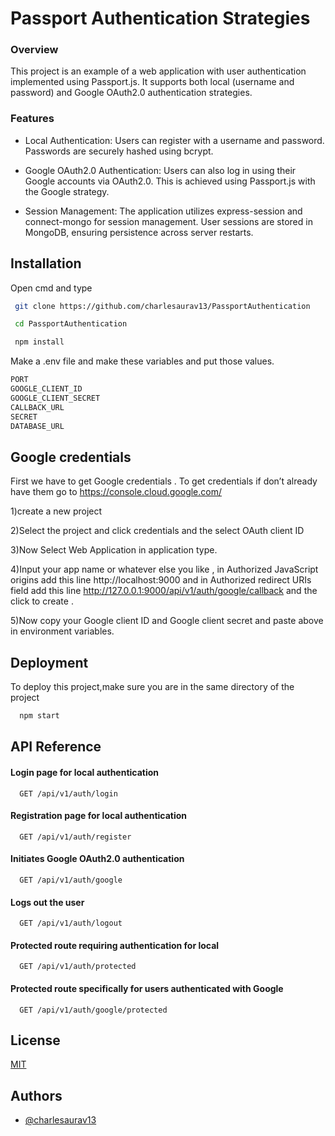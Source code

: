 
# Passport Authentication Strategies





### Overview
This project is an example of a web application with user authentication implemented using Passport.js. It supports both local (username and password) and Google OAuth2.0 authentication strategies.
### Features
* Local Authentication: Users can register with a username and password. Passwords are securely hashed using bcrypt.

* Google OAuth2.0 Authentication: Users can also log in using their Google accounts via OAuth2.0. This is achieved using Passport.js with the Google strategy.

* Session Management: The application utilizes express-session and connect-mongo for session management. User sessions are stored in MongoDB, ensuring persistence across server restarts.
## Installation

Open cmd and type

```bash
 git clone https://github.com/charlesaurav13/PassportAuthentication

 cd PassportAuthentication

 npm install
```
Make a .env file and make these variables and put those values.
```bash
PORT
GOOGLE_CLIENT_ID
GOOGLE_CLIENT_SECRET
CALLBACK_URL
SECRET
DATABASE_URL
```
    
## Google credentials
First we have to get Google credentials . To get credentials if don’t already have them go to https://console.cloud.google.com/

1)create a new project

2)Select the project and click credentials and the select OAuth client ID

3)Now Select Web Application in application type.

4)Input your app name or whatever else you like , in Authorized JavaScript origins add this line http://localhost:9000  and in Authorized redirect URIs field add this line http://127.0.0.1:9000/api/v1/auth/google/callback and the click to create .

5)Now copy your Google client ID and Google client secret and paste above in environment variables.
## Deployment

To deploy this project,make sure you are in the same directory of the project
```bash
  npm start
```


## API Reference

#### Login page for local authentication

```
  GET /api/v1/auth/login
```
#### Registration page for local authentication

```
  GET /api/v1/auth/register 
```

#### Initiates Google OAuth2.0 authentication

```
  GET /api/v1/auth/google
```
#### Logs out the user

```
  GET /api/v1/auth/logout
```
#### Protected route requiring authentication for local

```
  GET /api/v1/auth/protected
```
#### Protected route specifically for users authenticated with Google

```
  GET /api/v1/auth/google/protected
```
## License

[MIT](https://choosealicense.com/licenses/mit/)


## Authors

- [@charlesaurav13](https://github.com/charlesaurav13)

